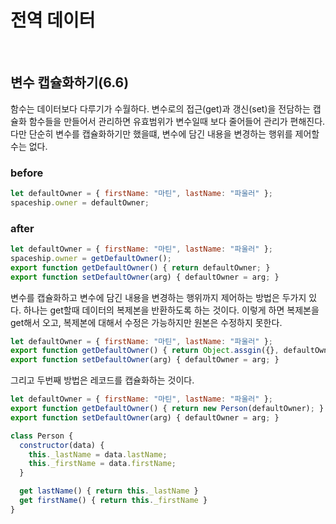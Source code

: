 # 전역 데이터

</br>

## 변수 캡슐화하기(6.6)

함수는 데이터보다 다루기가 수월하다. 변수로의 접근(get)과 갱신(set)을 전담하는 캡슐화 함수들을 만들어서 관리하면 유효범위가 변수일때 보다 줄어들어 관리가 편해진다. 다만 단순히 변수를 캡슐화하기만 했을떄, 변수에 담긴 내용을 변경하는 행위를 제어할 수는 없다.

### before

```javascript
let defaultOwner = { firstName: "마틴", lastName: "파울러" };
spaceship.owner = defaultOwner;
```

### after

```javascript
let defaultOwner = { firstName: "마틴", lastName: "파울러" };
spaceship.owner = getDefaultOwner();
export function getDefaultOwner() { return defaultOwner; }
export function setDefaultOwner(arg) { defaultOwner = arg; }
```

변수를 캡슐화하고 변수에 담긴 내용을 변경하는 행위까지 제어하는 방법은 두가지 있다. 하나는 get할때 데이터의 복제본을 반환하도록 하는 것이다. 이렇게 하면 복제본을 get해서 오고, 복제본에 대해서 수정은 가능하지만 원본은 수정하지 못한다.

```javascript
let defaultOwner = { firstName: "마틴", lastName: "파울러" };
export function getDefaultOwner() { return Object.assgin({}, defaultOwner); }
export function setDefaultOwner(arg) { defaultOwner = arg; }
```

그리고 두번째 방법은 레코드를 캡슐화하는 것이다.

```javascript
let defaultOwner = { firstName: "마틴", lastName: "파울러" };
export function getDefaultOwner() { return new Person(defaultOwner); }
export function setDefaultOwner(arg) { defaultOwner = arg; }

class Person {
  constructor(data) {
    this._lastName = data.lastName;
    this._firstName = data.firstName;
  }

  get lastName() { return this._lastName }
  get firstName() { return this._firstName }
}
```
